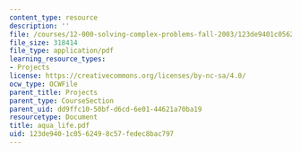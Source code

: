 ```yaml
---
content_type: resource
description: ''
file: /courses/12-000-solving-complex-problems-fall-2003/123de9401c0562498c57fedec8bac797_aqua_life.pdf
file_size: 318414
file_type: application/pdf
learning_resource_types:
- Projects
license: https://creativecommons.org/licenses/by-nc-sa/4.0/
ocw_type: OCWFile
parent_title: Projects
parent_type: CourseSection
parent_uid: dd9ffc10-50bf-d6cd-6e01-44621a70ba19
resourcetype: Document
title: aqua_life.pdf
uid: 123de940-1c05-6249-8c57-fedec8bac797
---
```

